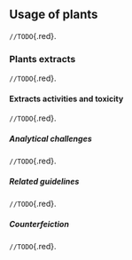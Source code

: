 ## Usage of plants

`//TODO`{.red}.

### Plants extracts

`//TODO`{.red}.

#### Extracts activities and toxicity

`//TODO`{.red}.

##### Analytical challenges

`//TODO`{.red}.

##### Related guidelines

`//TODO`{.red}.

##### Counterfeiction

`//TODO`{.red}.
